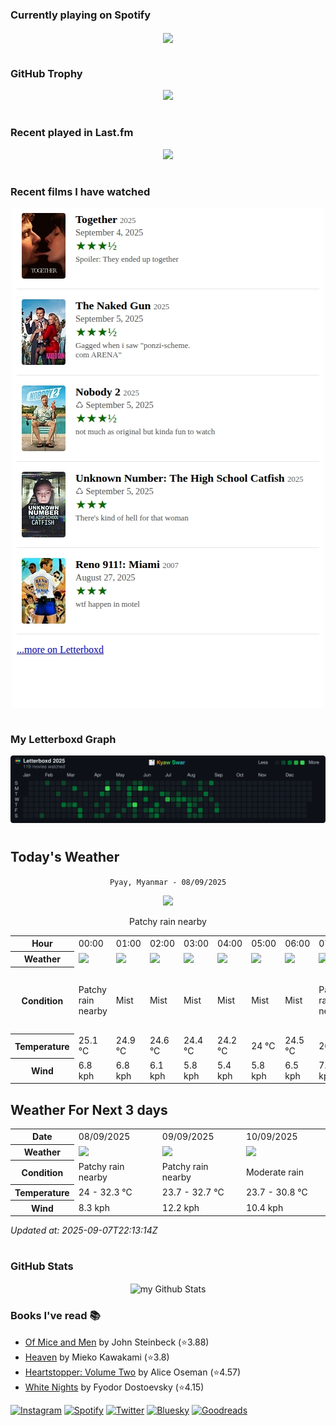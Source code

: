 #
### Currently playing on Spotify 
<p align="center">
  <img align="center" src="https://spotify-github-profile.kittinanx.com/api/view?uid=cdl24hkuj7v7dj6n9l3lyi3j1&cover_image=true&theme=apple&show_offline=true&background_color=121212&interchange=false&mode=light"/>
</p>

#
### GitHub Trophy 
<p align="center">
  <img src="https://github-profile-trophy.vercel.app/?username=laminthurein1411&theme=juicyfresh&no-bg=true" />
</p>

#
### Recent played in Last.fm
<p align="center">
  <img src="https://lastfm-recently-played.vercel.app/api?user=laminthurein" />
</p>

#
### Recent films I have watched 
<p align="center">
  <img align="center" src="https://github.com/laminthurein1411/laminthurein1411/blob/main/film.jpg"/>
</p>

#
### My Letterboxd Graph
<p align="center">
  <a href="https://letterboxd.com/laminthurein/" target="_blank">
    <picture>
      <source
        media="(prefers-color-scheme: dark)"
        srcset="https://github.com/laminthurein1411/letterboxd-graph/blob/main/images/github-letterboxd-dark.svg"
      />
      <source
        media="(prefers-color-scheme: light)"
        srcset="https://github.com/laminthurein1411/letterboxd-graph/blob/main/images/github-letterboxd-light.svg"
      />
      <img
        alt="Letterboxd contribution graph"
        src="https://github.com/laminthurein1411/letterboxd-graph/blob/main/images/github-letterboxd-dark.svg"
      />
    </picture>
  </a>
</p>

#

## Today's Weather
<div align="center">


`Pyay, Myanmar - 08/09/2025`

<img src="https://cdn.weatherapi.com/weather/64x64/day/176.png"/>

Patchy rain nearby

</div>


<table>
    <tr>
        <th>Hour</th>
        <td>00:00</td><td>01:00</td><td>02:00</td><td>03:00</td><td>04:00</td><td>05:00</td><td>06:00</td><td>07:00</td><td>08:00</td><td>09:00</td><td>10:00</td><td>11:00</td><td>12:00</td><td>13:00</td><td>14:00</td><td>15:00</td><td>16:00</td><td>17:00</td><td>18:00</td><td>19:00</td><td>20:00</td><td>21:00</td><td>22:00</td><td>23:00</td>
    </tr>
    <tr>
        <th>Weather</th>
        <td><img src="https://cdn.weatherapi.com/weather/64x64/night/176.png"></img></td><td><img src="https://cdn.weatherapi.com/weather/64x64/night/143.png"></img></td><td><img src="https://cdn.weatherapi.com/weather/64x64/night/143.png"></img></td><td><img src="https://cdn.weatherapi.com/weather/64x64/night/143.png"></img></td><td><img src="https://cdn.weatherapi.com/weather/64x64/night/143.png"></img></td><td><img src="https://cdn.weatherapi.com/weather/64x64/night/143.png"></img></td><td><img src="https://cdn.weatherapi.com/weather/64x64/day/143.png"></img></td><td><img src="https://cdn.weatherapi.com/weather/64x64/day/176.png"></img></td><td><img src="https://cdn.weatherapi.com/weather/64x64/day/119.png"></img></td><td><img src="https://cdn.weatherapi.com/weather/64x64/day/176.png"></img></td><td><img src="https://cdn.weatherapi.com/weather/64x64/day/176.png"></img></td><td><img src="https://cdn.weatherapi.com/weather/64x64/day/176.png"></img></td><td><img src="https://cdn.weatherapi.com/weather/64x64/day/263.png"></img></td><td><img src="https://cdn.weatherapi.com/weather/64x64/day/353.png"></img></td><td><img src="https://cdn.weatherapi.com/weather/64x64/day/353.png"></img></td><td><img src="https://cdn.weatherapi.com/weather/64x64/day/353.png"></img></td><td><img src="https://cdn.weatherapi.com/weather/64x64/day/353.png"></img></td><td><img src="https://cdn.weatherapi.com/weather/64x64/day/386.png"></img></td><td><img src="https://cdn.weatherapi.com/weather/64x64/night/116.png"></img></td><td><img src="https://cdn.weatherapi.com/weather/64x64/night/116.png"></img></td><td><img src="https://cdn.weatherapi.com/weather/64x64/night/113.png"></img></td><td><img src="https://cdn.weatherapi.com/weather/64x64/night/113.png"></img></td><td><img src="https://cdn.weatherapi.com/weather/64x64/night/116.png"></img></td><td><img src="https://cdn.weatherapi.com/weather/64x64/night/176.png"></img></td>
    </tr>
    <tr>
        <th>Condition</th>
        <td width="200px">Patchy rain nearby</td><td width="200px">Mist</td><td width="200px">Mist</td><td width="200px">Mist</td><td width="200px">Mist</td><td width="200px">Mist</td><td width="200px">Mist</td><td width="200px">Patchy rain nearby</td><td width="200px">Cloudy </td><td width="200px">Patchy rain nearby</td><td width="200px">Patchy rain nearby</td><td width="200px">Patchy rain nearby</td><td width="200px">Patchy light drizzle</td><td width="200px">Light rain shower</td><td width="200px">Light rain shower</td><td width="200px">Light rain shower</td><td width="200px">Light rain shower</td><td width="200px">Patchy light rain in area with thunder</td><td width="200px">Partly Cloudy </td><td width="200px">Partly Cloudy </td><td width="200px">Clear </td><td width="200px">Clear </td><td width="200px">Partly Cloudy </td><td width="200px">Patchy rain nearby</td>
    </tr>
    <tr>
        <th>Temperature</th>
        <td>25.1 °C</td><td>24.9 °C</td><td>24.6 °C</td><td>24.4 °C</td><td>24.2 °C</td><td>24 °C</td><td>24.5 °C</td><td>26 °C</td><td>27.4 °C</td><td>29 °C</td><td>30.3 °C</td><td>31.4 °C</td><td>32.1 °C</td><td>32.3 °C</td><td>31.6 °C</td><td>31.3 °C</td><td>30.8 °C</td><td>28.9 °C</td><td>26.9 °C</td><td>26.3 °C</td><td>25.9 °C</td><td>25.6 °C</td><td>25.1 °C</td><td>24.9 °C</td>
    </tr>
    <tr>
        <th>Wind</th>
        <td>6.8 kph</td><td>6.8 kph</td><td>6.1 kph</td><td>5.8 kph</td><td>5.4 kph</td><td>5.8 kph</td><td>6.5 kph</td><td>7.2 kph</td><td>6.5 kph</td><td>6.5 kph</td><td>5.8 kph</td><td>5 kph</td><td>5 kph</td><td>5 kph</td><td>5.8 kph</td><td>6.5 kph</td><td>7.9 kph</td><td>8.3 kph</td><td>7.9 kph</td><td>7.2 kph</td><td>6.5 kph</td><td>6.8 kph</td><td>5.8 kph</td><td>5.4 kph</td>
    </tr>
</table>


## Weather For Next 3 days


<table>
    <tr>
        <th>Date</th>
        <td>08/09/2025</td><td>09/09/2025</td><td>10/09/2025</td>
    </tr>
    <tr>
        <th>Weather</th>
        <td><img src="https://cdn.weatherapi.com/weather/64x64/day/176.png"/></td><td><img src="https://cdn.weatherapi.com/weather/64x64/day/176.png"/></td><td><img src="https://cdn.weatherapi.com/weather/64x64/day/302.png"/></td>
    </tr>
    <tr>
        <th>Condition</th>
        <td width="200px">Patchy rain nearby</td><td width="200px">Patchy rain nearby</td><td width="200px">Moderate rain</td>
    </tr>
    <tr>
        <th>Temperature</th>
        <td>24 -  32.3 °C</td><td>23.7 -  32.7 °C</td><td>23.7 -  30.8 °C</td>
    </tr>
    <tr>
        <th>Wind</th>
        <td>8.3 kph</td><td>12.2 kph</td><td>10.4 kph</td>
    </tr>
</table>


*Updated at: 2025-09-07T22:13:14Z*


#
### GitHub Stats
<p align="center">
     <img align="center" src="https://github-readme-stats.vercel.app/api?username=laminthurein1411&include_all_commits=true&count_private=true&show_icons=true&line_height=20&title_color=2B5BBD&icon_color=1124BB&text_color=A1A1A1&bg_color=0,000000,130F40" alt="my Github Stats"/>
</p>

### Books I've read 📚 

- [Of Mice and Men](https://www.goodreads.com/review/show/6567069244?utm_medium=api&utm_source=rss) by John Steinbeck (⭐️3.88)
- [Heaven](https://www.goodreads.com/review/show/6452394435?utm_medium=api&utm_source=rss) by Mieko Kawakami (⭐️3.8)
- [Heartstopper: Volume Two](https://www.goodreads.com/review/show/4890630871?utm_medium=api&utm_source=rss) by Alice Oseman (⭐️4.57)
- [White Nights](https://www.goodreads.com/review/show/7725841553?utm_medium=api&utm_source=rss) by Fyodor Dostoevsky (⭐️4.15)



<a href="https://www.instagram.com/kyaw_swar_pyae_wai_shein" target="_blank"><img src="https://img.shields.io/badge/Instagram-%23E4405F.svg?&style=flat-square&logo=instagram&logoColor=white" alt="Instagram"></a>
<a href="https://open.spotify.com/user/cdl24hkuj7v7dj6n9l3lyi3j1" target="_blank"><img src="https://img.shields.io/badge/Spotify-%231ED760.svg?&style=flat-square&logo=spotify&logoColor=white" alt="Spotify"></a>
<a href="https://twitter.com/laminthurein144" target="_blank"><img src="https://img.shields.io/badge/--twitter?label=Twitter&logo=Twitter&logoColor=white" alt="Twitter"></a>
<a href="https://bsky.app/profile/laminthurein144.bsky.social" target="_blank"><img src="https://img.shields.io/badge/Bluesky-0285FF?logo=bluesky&logoColor=fff" alt="Bluesky"></a>
<a href="https://www.goodreads.com/user/show/92063322" target="_blank"><img src="https://img.shields.io/badge/Goodreads-372213?logo=goodreads&logoColor=fff" alt="Goodreads"></a>
